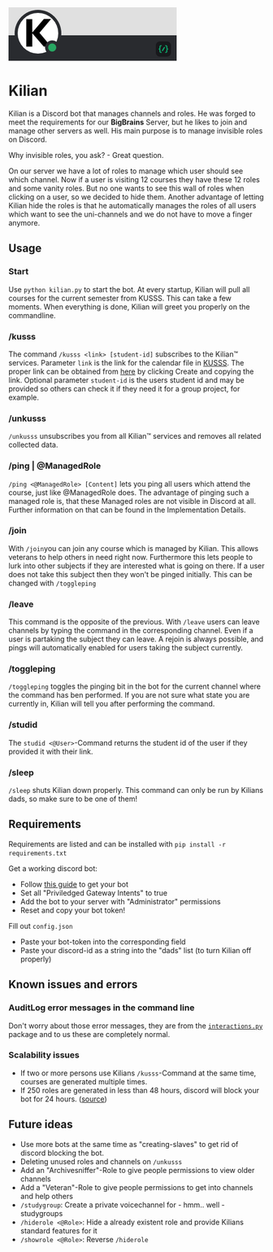 ![bot_banner.png](/img/bot_banner.png)
# Kilian

Kilian is a Discord bot that manages channels and roles. 
He was forged to meet the requirements for our **BigBrains** Server, but he likes to join and manage other servers as well.
His main purpose is to manage invisible roles on Discord.

Why invisible roles, you ask? - Great question.

On our server we have a lot of roles to manage which user should see which channel. 
Now if a user is visiting 12 courses they have these 12 roles and some vanity roles.
But no one wants to see this wall of roles when clicking on a user, so we decided to hide them.
Another advantage of letting Kilian hide the roles is that he automatically manages the roles of all users which want to see the uni-channels and we do not have to move a finger anymore. 

## Usage
### Start

Use `python kilian.py` to start the bot. 
At every startup, Kilian will pull all courses for the current semester from KUSSS. This can take a few moments.
When everything is done, Kilian will greet you properly on the commandline.

### /kusss

The command `/kusss <link> [student-id]` subscribes to the Kilian™ services.
Parameter `link` is the link for the calendar file in [KUSSS](https://www.kusss.jku.at/kusss).
The proper link can be obtained from [here](https://www.kusss.jku.at/kusss/ical-multi-form-sz.action) by clicking Create and copying the link.
Optional parameter `student-id` is the users student id and may be provided so others can check it if they need it for a group project, for example.

### /unkusss

`/unkusss` unsubscribes you from all Kilian™ services and removes all related collected data.

### /ping | @ManagedRole

`/ping <@ManagedRole> [Content]` lets you ping all users which attend the course, just like @ManagedRole does.
The advantage of pinging such a managed role is, that these Managed roles are not visible in Discord at all.
Further information on that can be found in the Implementation Details.

### /join
With `/join`you can join any course which is managed by Kilian. This allows veterans to help others in need right now. 
Furthermore this lets people to lurk into other subjects if they are interested what is going on there. If a user does not 
take this subject then they won't be pinged initially. This can be changed with `/toggleping`

### /leave
This command is the opposite of the previous. With `/leave` users can leave channels by typing the command in the corresponding channel.
Even if a user is partaking the subject they can leave. A rejoin is always possible, and pings will automatically enabled for users taking the subject currently.

### /toggleping
`/toggleping` toggles the pinging bit in the bot for the current channel where the command has ben performed.
If you are not sure what state you are currently in, Kilian will tell you after performing the command.

### /studid

The `studid <@User>`-Command returns the student id of the user if they provided it with their link.

### /sleep

`/sleep` shuts Kilian down properly. 
This command can only be run by Kilians dads, so make sure to be one of them!

## Requirements

Requirements are listed and can be installed with `pip install -r requirements.txt`

Get a working discord bot: 
  * Follow [this guide](https://discordpy.readthedocs.io/en/stable/discord.html) to get your bot 
  * Set all "Priviledged Gateway Intents" to true
  * Add the bot to your server with "Administrator" permissions
  * Reset and copy your bot token!

Fill out `config.json`
  * Paste your bot-token into the corresponding field
  * Paste your discord-id as a string into the "dads" list (to turn Kilian off properly)
  
## Known issues and errors

### AuditLog error messages in the command line

Don't worry about those error messages, they are from the [`interactions.py`](https://github.com/interactions-py/interactions.py) package and to us these are completely normal.

### Scalability issues
  * If two or more persons use Kilians `/kusss`-Command at the same time, courses are generated multiple times.
  * If 250 roles are generated in less than 48 hours, discord will block your bot for 24 hours. ([source](https://support.discord.com/hc/en-us/community/posts/360050533812-Extreme-rate-limits-on-the-role-create-endpoint))

## Future ideas
  * Use more bots at the same time as "creating-slaves" to get rid of discord blocking the bot.
  * Deleting unused roles and channels on `/unkusss`
  * Add an "Archivesniffer"-Role to give people permissions to view older channels
  * Add a "Veteran"-Role to give people permissions to get into channels and help others
  * `/studygroup`: Create a private voicechannel for - hmm.. well - studygroups
  * `/hiderole <@Role>`: Hide a already existent role and provide Kilians standard features for it
  * `/showrole <@Role>`: Reverse `/hiderole`
